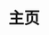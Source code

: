 ---
home: true
layout: BlogHome
icon: home
title: 主页
# bgImage: https://cdn.jsdelivr.net/gh/zhengzhenning/imageBeds@main/images/IMG_2451.jpg
# heroImage: https://theme-hope-assets.vuejs.press/logo.svg
heroText: 数字资产管理中心
heroFullScreen: true
tagline: 记录与传承
projects:
  - icon: project
    name: 项目名称
    desc: 项目详细描述
    link: https://你的项目链接

  - icon: link
    name: 链接名称
    desc: 链接详细描述
    link: https://链接地址

  - icon: book
    name: 书籍名称
    desc: 书籍详细描述
    link: https://你的书籍链接

  - icon: article
    name: 文章名称
    desc: 文章详细描述
    link: https://你的文章链接

  - icon: friend
    name: 伙伴名称
    desc: 伙伴详细介绍
    link: https://你的伙伴链接

  - icon: https://theme-hope-assets.vuejs.press/logo.svg
    name: 自定义项目
    desc: 自定义详细介绍
    link: https://你的自定义链接

footer: 高举中国特色社会主义伟大旗帜 为全面建设社会主义现代化国家而努力奋斗
---